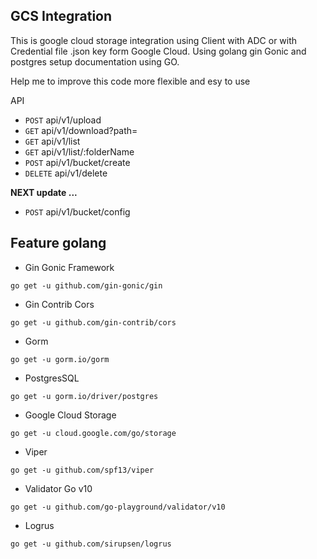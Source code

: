 ## GCS Integration

This is google cloud storage integration using Client with ADC or with Credential file .json key form Google Cloud. Using golang gin Gonic and postgres setup documentation using GO.

Help me to improve this code more flexible and esy to use

API 
- `POST` api/v1/upload
- `GET` api/v1/download?path=
- `GET` api/v1/list
- `GET` api/v1/list/:folderName
- `POST` api/v1/bucket/create
- `DELETE` api/v1/delete

**NEXT update ...**

- `POST` api/v1/bucket/config

## Feature golang

- Gin Gonic Framework 
```
go get -u github.com/gin-gonic/gin
```
- Gin Contrib Cors 
```
go get -u github.com/gin-contrib/cors
```
- Gorm
```
go get -u gorm.io/gorm
```
- PostgresSQL
```
go get -u gorm.io/driver/postgres
```
- Google Cloud Storage
```
go get -u cloud.google.com/go/storage
```
- Viper
```
go get -u github.com/spf13/viper
```
- Validator Go v10
```
go get -u github.com/go-playground/validator/v10
```
- Logrus
```
go get -u github.com/sirupsen/logrus
```
